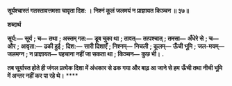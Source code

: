 **सूर्यश्चास्तं गतस्तावत्तमसा चावृता दिश: ।** **निश्नं कूलं जलमयं न प्राज्ञायत किञ्चन ॥ ३७॥** 

**शब्दार्थ** 

**सूर्य:—** **सूर्य** **; च—** **तथा** **; अस्तम् गत:—** **डूब चुका था** **; तावत्—** **तत्पश्चात्** **; तमसा—** **अँधेरे से** **; च—** **और** **; आवृता:—** **ढकी हुई** **;** **दिश:—** **सारी दिशाएँ** **; निश्नम्—** **निचली** **; कूलम्—** **ऊँची भूमि** **; जल-मयम्—** **जलमग्न** **; न प्राज्ञायत—** **पहचाना नहीं जा सकता** **था** **; किञ्चन—** **कुछ भी।** **.** 

**तब सूर्यास्त होते ही जंगल प्रत्येक दिशा में अंधकार से ढक गया और बाढ़ आ जाने से हम** **ऊँची तथा नीची भूमि में अन्तर नहीं कर पा रहे थे।** **** 